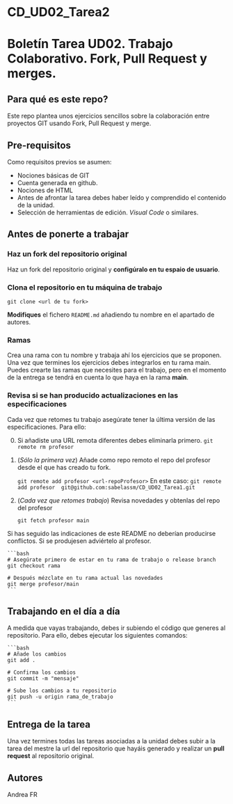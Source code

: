 # CD_UD02_Tarea2

# Boletín Tarea UD02. Trabajo Colaborativo. Fork, Pull Request y merges. 

## Para qué es este repo?

Este repo plantea unos ejercicios sencillos sobre la colaboración entre proyectos GIT usando Fork, Pull Request y merge.


## Pre-requisitos

Como requisitos previos se asumen:

- Nociones básicas de GIT
- Cuenta generada en github. 
- Nociones de HTML
- Antes de afrontar la tarea debes haber leído y comprendido el contenido de la unidad.
- Selección de herramientas de edición. *Visual Code* o similares.

## Antes de ponerte a trabajar

### Haz un fork del repositorio original

Haz un fork del repositorio original y **configúralo en tu espaio de usuario**.

### Clona el repositorio en tu máquina de trabajo

```shell
git clone <url de tu fork>
```

**Modifiques** el fichero `README.md` añadiendo tu nombre en el apartado de autores. 

### Ramas 

Crea una rama con tu nombre y trabaja ahí los ejercicios que se proponen. Una vez que termines los ejercicios debes integrarlos en tu rama main.
Puedes crearte las ramas que necesites para el trabajo, pero en el momento de la entrega se tendrá en cuenta lo que haya en la rama **main**.

### Revisa si se han producido actualizaciones en las especificaciones

Cada vez que retomes tu trabajo asegúrate tener la última versión de las especificaciones. Para ello:

0.  Si añadiste una URL remota diferentes debes eliminarla primero. 
   `git remote rm profesor`
1. (*Sólo la primera vez*) Añade como repo remoto el repo del profesor desde el que has creado tu fork.

    `git remote add profesor <url-repoProfesor>`
    En este caso: 
    `git remote add profesor  git@github.com:sabelassm/CD_UD02_Tarea1.git`

2. (*Cada vez que retomes trabajo*) Revisa novedades y obtenlas del repo del profesor

    `git fetch profesor main`

Si has seguido las indicaciones de este README no deberían producirse conflictos. Si se produjesen adviértelo al profesor.

    ```bash
    # Asegúrate primero de estar en tu rama de trabajo o release branch
    git checkout rama
    
    # Después mézclate en tu rama actual las novedades
    git merge profesor/main
    ```

## Trabajando en el día a día

A medida que vayas trabajando, debes ir subiendo el código que generes al repositorio. Para ello, debes ejecutar los siguientes comandos: 

    ```bash
    # Añade los cambios
    git add .
    
    # Confirma los cambios
    git commit -m "mensaje"

    # Sube los cambios a tu repositorio
    git push -u origin rama_de_trabajo
    ```

## Entrega de la tarea

Una vez termines todas las tareas asociadas a la unidad debes subir a la tarea del mestre la url del repositorio que hayáis generado y  realizar un **pull request** al repositorio original.  

## Autores

Andrea FR
